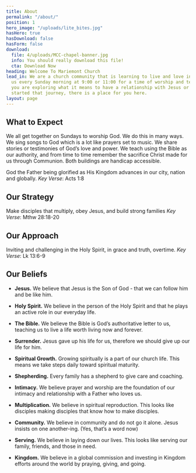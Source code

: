 ```yaml
---
title: About
permalink: "/about/"
position: 1
hero_image: "/uploads/lite_bites.jpg"
hasHero: true
hasDownload: false
hasForm: false
download:
  file: 4/uploads/MCC-chapel-banner.jpg
  info: You should really download this file!
  cta: Download Now
heading: Welcome To Mariemont Church
lead_in: We are a church community that is learning to live and love in Jesus. Join
  us every Sunday morning at 9:00 or 11:00 for a time of worship and teaching. Whether
  you are exploring what it means to have a relationship with Jesus or have already
  started that journey, there is a place for you here.
layout: page
---
```


## What to Expect

We all get together on Sundays to worship God. We do this in many ways. We sing songs to God which is a lot like prayers set to music. We share stories or testimonies of God’s love and power. We teach using the Bible as our authority, and from time to time remember the sacrifice Christ made for us through Communion. Both buildings are handicap accessible.

God the Father being glorified as His Kingdom advances in our city, nation and globally.
*Key Verse*: Acts 1:8

## Our Strategy

Make disciples that multiply, obey Jesus, and build strong families
*Key Verse*: Mthw 28:18-20

## Our Approach

Inviting and challenging in the Holy Spirit, in grace and truth, overtime.
*Key Verse*: Lk 13:6-9

## Our Beliefs

* **Jesus.** We believe that Jesus is the Son of God - that we can follow him and be like him.

* **Holy Spirit.** We believe in the person of the Holy Spirit and that he plays an active role in our everyday life.

* **The Bible.** We believe the Bible is God’s authoritative letter to us, teaching us to live a life worth living now and forever.

* **Surrender.** Jesus gave up his life for us, therefore we should give up our life for him.

* **Spiritual Growth.** Growing spiritually is a part of our church life. This means we take steps daily toward spiritual maturity.

* **Shepherding.** Every family has a shepherd to give care and coaching.

* **Intimacy.** We believe prayer and worship are the foundation of our intimacy and relationship with a Father who loves us.

* **Multiplication.** We believe in spiritual reproduction. This looks like disciples making disciples that know how to make disciples.

* **Community.** We believe in community and do not go it alone. Jesus insists on one another-ing. (Yes, that’s a word now)

* **Serving.** We believe in laying down our lives. This looks like serving our family, friends, and those in need.

* **Kingdom.** We believe in a global commission and investing in Kingdom efforts around the world by praying, giving, and going.
